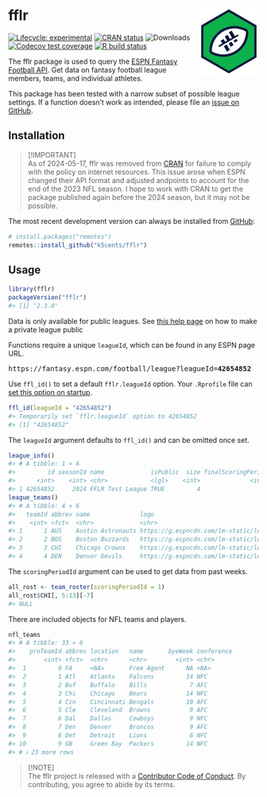 
<!-- README.md is generated from README.Rmd. Please edit that file -->

# fflr <img src="man/figures/logo.png" align="right" width="120" />

<!-- badges: start -->

[![Lifecycle:
experimental](https://img.shields.io/badge/lifecycle-stable-brightgreen.svg)](https://lifecycle.r-lib.org/articles/stages.html#stable)
[![CRAN
status](https://www.r-pkg.org/badges/version/fflr)](https://CRAN.R-project.org/package=fflr)
![Downloads](https://cranlogs.r-pkg.org/badges/grand-total/fflr)
[![Codecov test
coverage](https://codecov.io/gh/k5cents/fflr/graph/badge.svg?token=CMz6DIxJdH)](https://app.codecov.io/gh/k5cents/fflr?branch=master)
[![R build
status](https://github.com/k5cents/fflr/workflows/R-CMD-check/badge.svg)](https://github.com/k5cents/fflr/actions)
<!-- badges: end -->

The fflr package is used to query the [ESPN Fantasy Football
API](https://lm-api-reads.fantasy.espn.com/apis/v3/games/ffl/). Get data
on fantasy football league members, teams, and individual athletes.

This package has been tested with a narrow subset of possible league
settings. If a function doesn’t work as intended, please file an [issue
on GitHub](https://github.com/k5cents/fflr/issues).

## Installation

> \[!IMPORTANT\]  
> As of 2024-05-17, fflr was removed from
> [CRAN](https://cran.r-project.org/package=fflr) for failure to comply
> with the policy on internet resources. This issue arose when ESPN
> changed their API format and adjusted andpoints to account for the end
> of the 2023 NFL season. I hope to work with CRAN to get the package
> published again before the 2024 season, but it may not be possible.

The most recent development version can always be installed from
[GitHub](https://github.com/k5cents/fflr):

``` r
# install.packages("remotes")
remotes::install_github("k5cents/fflr")
```

## Usage

``` r
library(fflr)
packageVersion("fflr")
#> [1] '2.3.0'
```

Data is only available for public leagues. See [this help
page](https://web.archive.org/web/20211105212446/https://support.espn.com/hc/en-us/articles/360000064451-Making-a-Private-League-Viewable-to-the-Public)
on how to make a private league public

Functions require a unique `leagueId`, which can be found in any ESPN
page URL.

<pre>https://fantasy.espn.com/football/league?leagueId=<b>42654852</b></pre>

Use `ffl_id()` to set a default `fflr.leagueId` option. Your `.Rprofile`
file can [set this option on
startup](https://stat.ethz.ch/R-manual/R-devel/library/base/html/Startup.html).

``` r
ffl_id(leagueId = "42654852")
#> Temporarily set `fflr.leagueId` option to 42654852
#> [1] "42654852"
```

The `leagueId` argument defaults to `ffl_id()` and can be omitted once
set.

``` r
league_info()
#> # A tibble: 1 × 6
#>         id seasonId name             isPublic  size finalScoringPeriod
#>      <int>    <int> <chr>            <lgl>    <int>              <int>
#> 1 42654852     2024 FFLR Test League TRUE         4                 17
league_teams()
#> # A tibble: 4 × 6
#>   teamId abbrev name              logo                                            logoType memberId
#>    <int> <fct>  <chr>             <chr>                                           <chr>    <chr>   
#> 1      1 AUS    Austin Astronauts https://g.espncdn.com/lm-static/logo-packs/cor… VECTOR   {22DFE7…
#> 2      2 BOS    Boston Buzzards   https://g.espncdn.com/lm-static/logo-packs/cor… VECTOR   {22DFE7…
#> 3      3 CHI    Chicago Crowns    https://g.espncdn.com/lm-static/logo-packs/cor… VECTOR   {22DFE7…
#> 4      4 DEN    Denver Devils     https://g.espncdn.com/lm-static/logo-packs/cor… VECTOR   {22DFE7…
```

The `scoringPeriodId` argument can be used to get data from past weeks.

``` r
all_rost <- team_roster(scoringPeriodId = 1)
all_rost$CHI[, 5:13][-7]
#> NULL
```

There are included objects for NFL teams and players.

``` r
nfl_teams
#> # A tibble: 33 × 6
#>    proTeamId abbrev location   name       byeWeek conference
#>        <int> <fct>  <chr>      <chr>        <int> <chr>     
#>  1         0 FA     <NA>       Free Agent      NA <NA>      
#>  2         1 Atl    Atlanta    Falcons         14 NFC       
#>  3         2 Buf    Buffalo    Bills            7 AFC       
#>  4         3 Chi    Chicago    Bears           14 NFC       
#>  5         4 Cin    Cincinnati Bengals         10 AFC       
#>  6         5 Cle    Cleveland  Browns           9 AFC       
#>  7         6 Dal    Dallas     Cowboys          9 NFC       
#>  8         7 Den    Denver     Broncos          9 AFC       
#>  9         8 Det    Detroit    Lions            6 NFC       
#> 10         9 GB     Green Bay  Packers         14 NFC       
#> # ℹ 23 more rows
```

> \[!NOTE\]  
> The fflr project is released with a [Contributor Code of
> Conduct](https://k5cents.github.io/fflr/CODE_OF_CONDUCT.html). By
> contributing, you agree to abide by its terms.

<!-- refs: start -->
<!-- refs: end -->
